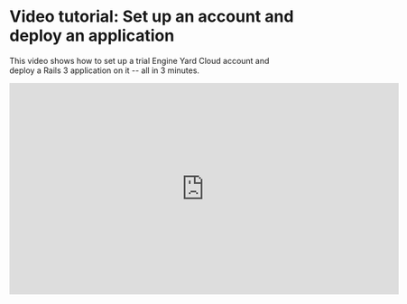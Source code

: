# Video tutorial: Set up an account and deploy an application

This video shows how to set up a trial Engine Yard Cloud account and deploy a Rails 3 application on it -- all in 3 minutes.

<html>
<iframe src="http://player.vimeo.com/video/17825326?portrait=0&amp;color=ffffff" width="690" height="375" frameborder="0"></iframe>
</html>


